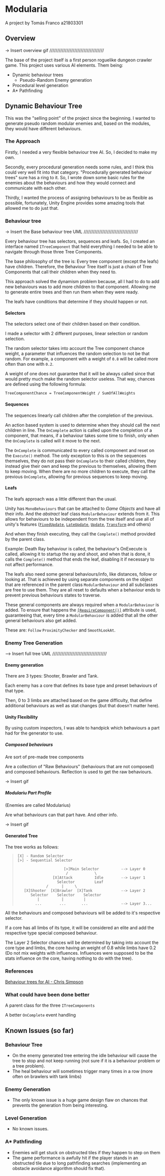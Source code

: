 # Modularia

A project by Tomás Franco a21803301

## Overview

-> Insert overview gif ///////////////////////////////////

The base of the project itself is a first person roguelike dungeon crawler game.
This project uses various AI elements. Them being:

- Dynamic behaviour trees
  - Pseudo-Random Enemy generation
- Procedural level generation
- A* Pathfinding

## Dynamic Behaviour Tree

This was the "selling point" of the project since the beginning. I wanted to
generate pseudo random modular enemies and, based on the modules, they would have
different behaviours.

### The Approach

Firstly, I needed a very flexible behaviour tree AI. So, I decided to make my own.

Secondly, every procedural generation needs some rules, and I think this could
very well fit into that category. "Procedurally generated behaviour trees" sure
has a ring to it. So, I wrote down some basic rules for the enemies about the
behaviours and how they would connect and communicate with each other.

Thirdly, I wanted the process of assigning behaviours to be as flexible as
possible, fortunately, Unity Engine provides some amazing tools that allowed me
to do just that.

### Behaviour tree

-> Insert the Base behaviour tree UML ///////////////////////////////////

Every behaviour tree has selectors, sequences and leafs.
So, I created an interface named `ITreeComponent` that held everything I needed
to be able to navigate through those three Tree Components.

The base philosophy of the tree is: Every tree component (except the leafs) have
children. Therefore, the Behaviour Tree itself is just a chain of Tree Components
that call their children when they need to.

This approach solved the dynamism problem because, all I had to do to
add new behaviours was to add more children to that component. Allowing me to
generate entire trees and then run them when they were ready.

The leafs have conditions that determine if they should happen or not.

#### Selectors

The selectors select one of their children based on their condition.

I made a selector with 2 different purposes, linear selection or random selection.

The random selector takes into account the Tree component chance weight,
a parameter that influences the random selection to not be that random.
For example, a component with a weight of `0.8` will be called more often than
one with `0.2`.

A weight of one does not guarantee that it will be always called since that
would pretty much make the random selector useless. That way, chances are
defined using the following formula:

`TreeComponentChance = TreeComponentWeight / SumOfAllWeights`

#### Sequences

The sequences linearly call children after the completion of the previous.

An action based system is used to determine when they should call the
next children in line. The `OnComplete` action is called upon the completion of a
component, that means, if a behaviour takes some time to finish, only when the
`OnComplete` is called will it move to the next.

The `OnComplete` is communicated to every called component and reset on the
`Execute()` method. The only exception to this is on the sequences themselves,
they do not pass their `OnComplete` to their called children, they instead give
their own and keep the previous to themselves, allowing them to keep moving.
When there are no more children to execute, they call the previous `OnComplete`,
allowing for previous sequences to keep moving.

#### Leafs

The leafs approach was a little different than the usual.

Unity has `MonoBehaviours` that can be attached to _Game Objects_ and have all
their info. And the _abstract_ leaf class `ModularBehaviour` extends from it. This
allows for behaviours to be independent from the tree itself and use all of
unity's features
([`FixedUpdate`](https://docs.unity3d.com/ScriptReference/MonoBehaviour.FixedUpdate.html),
[`LateUpdate`](https://docs.unity3d.com/ScriptReference/MonoBehaviour.LateUpdate.html),
[`Update`](https://docs.unity3d.com/ScriptReference/MonoBehaviour.Update.html),
[`Transform`](https://docs.unity3d.com/ScriptReference/Transform.html)
and others)

And when they finish executing, they call the `Complete()` method provided by
the parent class.

Example:
Death Ray behaviour is called, the behaviour's OnExecute is called, allowing it
to startup the ray and shoot, and when that is done, it calls the `Complete()`
method that ends the leaf, disabling it if necessary to not affect performance.

The leafs also need some general behaviours/info, like distances, follow or
looking at. That is achieved by using separate components on the object that are
referenced in the parent class `ModularBehaviour` and all subclasses are free
to use them. They are all reset to defaults when a behaviour ends to prevent
previous behaviours states to traverse.

These general components are always required when a `ModularBehaviour` is added.
To ensure that happens the
[`[RequireComponent()]`](https://docs.unity3d.com/ScriptReference/RequireComponent.html)
attribute is used, guaranteeing that, every time a `ModularBehaviour` is added
that all the other general behaviours also get added.

These are: `Follow` `ProximityChecker` and `SmoothLookAt`.

### Enemy Tree Generation

--> Insert full tree UML ///////////////////////////////////

#### Enemy generation

There are 3 types: Shooter, Brawler and Tank.

Each enemy has a core that defines its base type and preset behaviours of that
type.

Then, 0 to 3 limbs are attached based on the game difficulty,
that define additional behaviours as well as stat changes
(but that doesn't matter here).

#### Unity Flexibility

By using custom inspectors, I was able to handpick which behaviours a part had
for the generator to use.

##### Composed behaviours

Are sort of pre-made tree components

Are a collection of "Raw Behaviours" (behaviours that are not composed) and
composed behaviours. Reflection is used to get the raw behaviours.

-> Insert gif

##### Modulariu Part Profile

(Enemies are called Modularius)

Are what behaviours can that part have. And other info.

-> Insert gif

#### Generated Tree

The tree works as follows:

>     [X] - Random Selector
>     [>] - Sequential Selector
>
>                          [>]Main Selector          --> Layer 0
>                           /            \
>                     [X]Attack          Idle        --> Layer 1
>                       Selector         Leaf
>                  /      |     \
>        [X]Shooter  [X]Brawler  [X]Tank             --> Layer 2
>           Selector    Selector    Selector
>              |          |         |
>             ...        ...       ...               --> Layer 3...

All the behaviours and composed behaviours will be added to it's
respective selector.

If a core has all limbs of its type, it will be considered an elite
and add the respective type special composed behaviour.

The Layer 2 Selector chances will be determined by taking into
account the core type and limbs, the core having an weight of 0.8
while limbs have 0.2 (Do not mix weights with influences. Influences
were supposed to be the stats influence on the core, having nothing
to do with the tree).

### References

[Behaviour trees for AI - Chris Simpson](https://www.gamasutra.com/blogs/ChrisSimpson/20140717/221339/Behavior_trees_for_AI_How_they_work.php)

### What could have been done better

A parent class for the three `ITreeComponents`

A better `OnComplete` event handling

## Known Issues (so far)

### Behaviour Tree

- On the enemy generated tree entering the idle behaviour will cause the tree
to stop and not keep running (not sure if it is a behaviour problem or a tree problem).
- The heal behaviour will sometimes trigger many times in a row (more often
  on brawlers with tank limbs)

### Enemy Generation

- The only known issue is a huge game design flaw on chances that prevents
the generation from being interesting.

### Level Generation

- No known issues.

### A* Pathfinding

- Enemies will get stuck on obstructed tiles if they happen to step on them
- The game performance is awfully hit if the player stands in an obstructed
tile due to long pathfinding searches (implementing an obstacle avoidance
algorithm should fix that).
